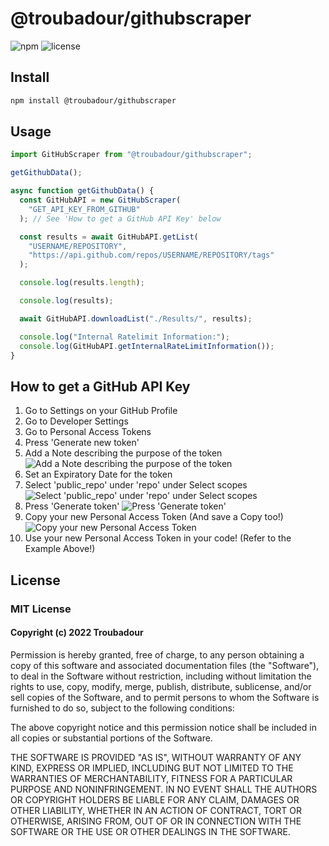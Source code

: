 # @troubadour/githubscraper

![npm](https://img.shields.io/badge/npm-v1.0.0-blue)
![license](https://img.shields.io/badge/license-MIT-important)

## Install

```md
npm install @troubadour/githubscraper
```

## Usage

```javascript
import GitHubScraper from "@troubadour/githubscraper";

getGithubData();

async function getGithubData() {
  const GitHubAPI = new GitHubScraper(
    "GET_API_KEY_FROM_GITHUB"
  ); // See 'How to get a GitHub API Key' below

  const results = await GitHubAPI.getList(
    "USERNAME/REPOSITORY",
    "https://api.github.com/repos/USERNAME/REPOSITORY/tags"
  );

  console.log(results.length);

  console.log(results);

  await GitHubAPI.downloadList("./Results/", results);

  console.log("Internal Ratelimit Information:");
  console.log(GitHubAPI.getInternalRateLimitInformation());
}
```

## How to get a GitHub API Key

1. Go to Settings on your GitHub Profile
2. Go to Developer Settings
3. Go to Personal Access Tokens
4. Press 'Generate new token'
5. Add a Note describing the purpose of the token
![Add a Note describing the purpose of the token](https://i.imgur.com/Q7OTdkz.png)
6. Set an Expiratory Date for the token
7. Select 'public_repo' under 'repo' under Select scopes
![Select 'public_repo' under 'repo' under Select scopes](https://i.imgur.com/NILWKSW.png)
8. Press 'Generate token'
![Press 'Generate token'](https://i.imgur.com/WtI6uu8.png)
9. Copy your new Personal Access Token (And save a Copy too!)
![Copy your new Personal Access Token](https://i.imgur.com/ejhDjWS.png)
10. Use your new Personal Access Token in your code! (Refer to the Example Above!)

## License

### MIT License

#### Copyright (c) 2022 Troubadour

Permission is hereby granted, free of charge, to any person obtaining a copy
of this software and associated documentation files (the "Software"), to deal
in the Software without restriction, including without limitation the rights
to use, copy, modify, merge, publish, distribute, sublicense, and/or sell
copies of the Software, and to permit persons to whom the Software is
furnished to do so, subject to the following conditions:

The above copyright notice and this permission notice shall be included in all
copies or substantial portions of the Software.

THE SOFTWARE IS PROVIDED "AS IS", WITHOUT WARRANTY OF ANY KIND, EXPRESS OR
IMPLIED, INCLUDING BUT NOT LIMITED TO THE WARRANTIES OF MERCHANTABILITY,
FITNESS FOR A PARTICULAR PURPOSE AND NONINFRINGEMENT. IN NO EVENT SHALL THE
AUTHORS OR COPYRIGHT HOLDERS BE LIABLE FOR ANY CLAIM, DAMAGES OR OTHER
LIABILITY, WHETHER IN AN ACTION OF CONTRACT, TORT OR OTHERWISE, ARISING FROM,
OUT OF OR IN CONNECTION WITH THE SOFTWARE OR THE USE OR OTHER DEALINGS IN THE
SOFTWARE.
